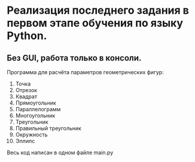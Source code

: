 # Реализация последнего задания в первом этапе обучения по языку Python.

## Без GUI, работа только в консоли.


Программа для расчёта параметров геометрических фигур:
1. Точка
1. Отрезок
1. Квадрат
1. Прямоугольник
1. Параллелограмм
1. Многоугольник
1. Треугольник
1. Правильный треугольник
1. Окружность
1. Эллипс


Весь код написан в одном файле main.py